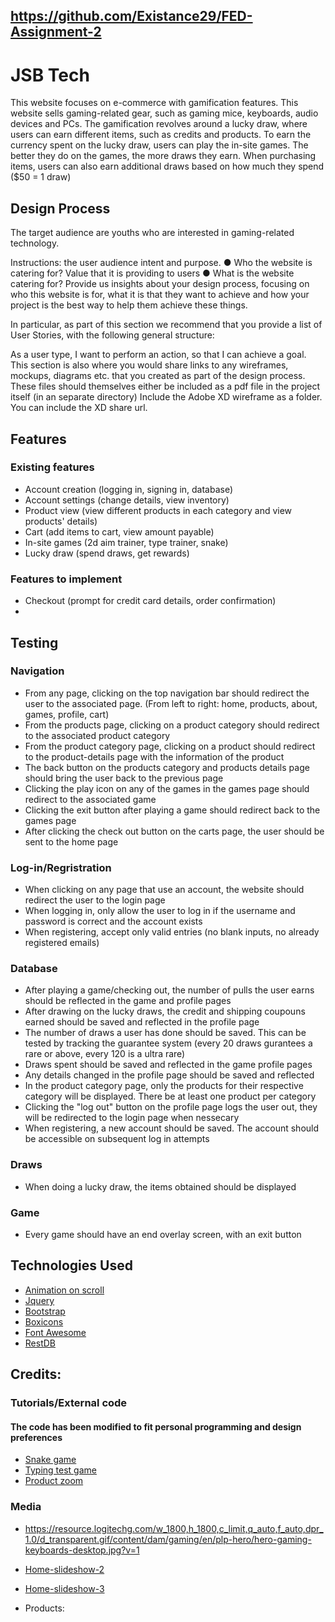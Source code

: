 ## https://github.com/Existance29/FED-Assignment-2
# JSB Tech
This website focuses on e-commerce with gamification features. This website sells gaming-related gear, such as gaming mice, keyboards, audio devices and PCs. The gamification revolves around a lucky draw, where users can earn different items, such as credits and products. To earn the currency spent on the lucky draw, users can play the in-site games. The better they do on the games, the more draws they earn. When purchasing items, users can also earn additional draws based on how much they spend ($50 = 1 draw)

## Design Process
The target audience are youths who are interested in gaming-related technology.

Instructions:
the user audience intent and purpose.
● Who the website is catering for? Value that it is providing to users
● What is the website catering for?
Provide us insights about your design process, focusing on who this website is for, what it is that they want to achieve and how your project is the best way to help them achieve these things.

In particular, as part of this section we recommend that you provide a list of User Stories, with the following general structure:

As a user type, I want to perform an action, so that I can achieve a goal.
This section is also where you would share links to any wireframes, mockups, diagrams etc. that you created as part of the design process. These files should themselves either be included as a pdf file in the project itself (in an separate directory) Include the Adobe XD wireframe as a folder. You can include the XD share url.

## Features
### Existing features
 - Account creation (logging in, signing in, database)
 - Account settings (change details, view inventory)
 - Product view (view different products in each category and view products' details)
 - Cart (add items to cart, view amount payable)
 - In-site games (2d aim trainer, type trainer, snake)
 - Lucky draw (spend draws, get rewards)

### Features to implement
 - Checkout (prompt for credit card details, order confirmation)
 - 

## Testing
 ### Navigation
 - From any page, clicking on the top navigation bar should redirect the user to the associated page. (From left to right: home, products, about, games, profile, cart)
 - From the products page, clicking on a product category should redirect to the associated product category
 - From the product category page, clicking on a product should redirect to the product-details page with the information of the product
 - The back button on the products category and products details page should bring the user back to the previous page
 - Clicking the play icon on any of the games in the games page should redirect to the associated game
 - Clicking the exit button after playing a game should redirect back to the games page
 - After clicking the check out button on the carts page, the user should be sent to the home page
### Log-in/Regristration
 - When clicking on any page that use an account, the website should redirect the user to the login page
 - When logging in, only allow the user to log in if the username and password is correct and the account exists
 - When registering, accept only valid entries (no blank inputs, no already registered emails)
### Database
 - After playing a game/checking out, the number of pulls the user earns should be reflected in the game and profile pages
 - After drawing on the lucky draws, the credit and shipping coupouns earned should be saved and reflected in the profile page
 - The number of draws a user has done should be saved. This can be tested by tracking the guarantee system (every 20 draws gurantees a rare or above, every 120 is a ultra rare)
 - Draws spent should be saved and reflected in the game profile pages
 - Any details changed in the profile page should be saved and reflected
 - In the product category page, only the products for their respective category will be displayed. There be at least one product per category
 - Clicking the "log out" button on the profile page logs the user out, they will be redirected to the login page when nessecary
 - When registering, a new account should be saved. The account should be accessible on subsequent log in attempts

### Draws
 - When doing a lucky draw, the items obtained should be displayed
### Game
 - Every game should have an end overlay screen, with an exit button

## Technologies Used
 - [Animation on scroll](https://michalsnik.github.io/aos/)
 - [Jquery](https://jquery.com/)
 - [Bootstrap](https://getbootstrap.com/)
 - [Boxicons](https://boxicons.com/)
 - [Font Awesome](https://fontawesome.com/)
 - [RestDB](https://restdb.io/)

## Credits: 
### Tutorials/External code
#### The code has been modified to fit personal programming and design preferences
 - [Snake game](https://www.youtube.com/watch?v=wM7eMJ26kc8)
 - [Typing test game](https://www.youtube.com/watch?v=Hg80AjDNnJk)
 - [Product zoom](https://stackoverflow.com/questions/40314220/hover-an-image-and-show-a-zoomed-version-of-an-area-around-the-cursor-in-a-canva)

### Media
- https://resource.logitechg.com/w_1800,h_1800,c_limit,q_auto,f_auto,dpr_1.0/d_transparent.gif/content/dam/gaming/en/plp-hero/hero-gaming-keyboards-desktop.jpg?v=1


- [Home-slideshow-2](https://www.google.com/url?sa=i&url=https%3A%2F%2Fwww.behance.net%2Fgallery%2F60784401%2FLogitech-Shadows&psig=AOvVaw1HkVAl4zjuP0-7fg_QGMOy&ust=1705986624189000&source=images&cd=vfe&opi=89978449&ved=0CBMQjhxqFwoTCNjBvsmd8IMDFQAAAAAdAAAAABAD)

- [Home-slideshow-3](https://www.google.com/url?sa=i&url=https%3A%2F%2Fwww.razer.com%2Feu-en%2Fpc%2Fgaming-laptops&psig=AOvVaw3sFLn6svb4QLEertcaqWbC&ust=1705986678588000&source=images&cd=vfe&opi=89978449&ved=0CBMQjhxqFwoTCOjg0OSd8IMDFQAAAAAdAAAAABAX)

- Products:

